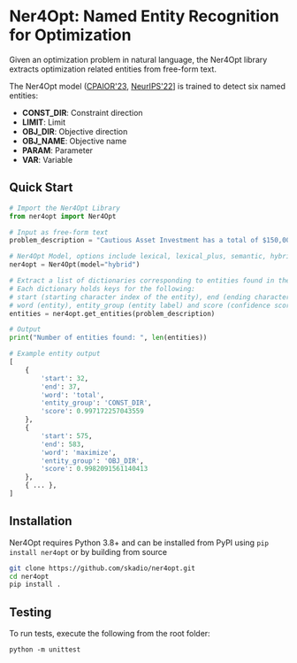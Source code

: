 # Ner4Opt: Named Entity Recognition for Optimization 

Given an optimization problem in natural language, the Ner4Opt library extracts optimization related entities from free-form text. 

The Ner4Opt model ([CPAIOR'23](https://github.com/skadio/ner4opt/blob/main/docs/%5BCPAIOR%202023%5D%20Ner4Opt%20Paper.pdf), [NeurIPS'22](https://github.com/skadio/ner4opt/blob/main/docs/%5BNeurIPS%202022%5D%20Ner4Opt%20Poster.pdf)] is trained to detect six named entities: 

- **CONST_DIR**: Constraint direction
- **LIMIT**: Limit
- **OBJ_DIR**: Objective direction
- **OBJ_NAME**: Objective name
- **PARAM**: Parameter
- **VAR**: Variable

## Quick Start

```python
# Import the Ner4Opt Library
from ner4opt import Ner4Opt

# Input as free-form text
problem_description = "Cautious Asset Investment has a total of $150,000 to manage and decides to invest it in money market fund, which yields a 2% return as well as in foreign bonds, which gives and average rate of return of 10.2%. Internal policies require PAI to diversify the asset allocation so that the minimum investment in money market fund is 40% of the total investment. Due to the risk of default of foreign countries, no more than 40% of the total investment should be allocated to foreign bonds. How much should the Cautious Asset Investment allocate in each asset so as to maximize its average return?"

# Ner4Opt Model, options include lexical, lexical_plus, semantic, hybrid (default). 
ner4opt = Ner4Opt(model="hybrid")

# Extract a list of dictionaries corresponding to entities found in the given problem description.
# Each dictionary holds keys for the following: 
# start (starting character index of the entity), end (ending character index of the entity)
# word (entity), entity_group (entity label) and score (confidence score for the entity)
entities = ner4opt.get_entities(problem_description)

# Output
print("Number of entities found: ", len(entities))

# Example entity output
[   
    {
        'start': 32, 
        'end': 37, 
        'word': 'total', 
        'entity_group': 'CONST_DIR', 
        'score': 0.997172257043559
    },
    {
        'start': 575, 
        'end': 583, 
        'word': 'maximize', 
        'entity_group': 'OBJ_DIR', 
        'score': 0.9982091561140413
    },
    { ... },
]
```

## Installation

Ner4Opt requires Python 3.8+ and can be installed from PyPI using `pip install ner4opt` or by building from source 

```bash
git clone https://github.com/skadio/ner4opt.git
cd ner4opt
pip install .
```

## Testing

To run tests, execute the following from the root folder:

```
python -m unittest
```

